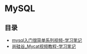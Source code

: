 #  MySQL

## 目录

* [mysql入门很简单系列视频-学习笔记](/study/DataBase/MySQL/mysql入门很简单系列视频-学习笔记)
* [尚硅谷_Mycat视频教程-学习笔记](/study/DataBase/MySQL/尚硅谷_Mycat视频教程-学习笔记)


